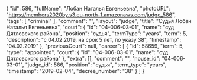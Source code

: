 {
    "id": 586,
    "fullName": "Лобан Наталья Евгеньевна",
    "photoURL": "https://members2020by.s3.eu-north-1.amazonaws.com/judge_586",
    "tags": [
        "criminal"
    ],
    "comment": "",
    "layout": "judge",
    "title": "Судья Лобан Наталья Евгеньевна",
    "court": {
        "id": "04-006-03-01",
        "name": "суд Дятловского района",
        "position": "судья",
        "termType": "years",
        "term": 5,
        "description": "c 04.02.2019, на срок 5 лет, по указу 38",
        "timestamp": "04.02.2019"
    },
    "previousCourt": null,
    "career": [
        {
            "id": 58659,
            "term": 5,
            "type": "appointed",
            "court": {
                "id": "04-006-03-01",
                "name": "суд Дятловского района"
            },
            "extra": [],
            "comment": "",
            "house_id": "04-006-03-01",
            "judge_id": 586,
            "position": "судья",
            "term_type": "years",
            "timestamp": "2019-02-04",
            "decree_number": "38"
        }
    ]
}